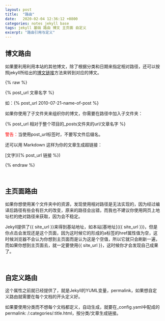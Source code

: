 ```yaml
---
layout: post
title:  "路由"
date:   2020-02-04 12:36:12 +0800
categories: notes jekyll base
tags: jekyll 基础 路由 博文 主页面 自定义
excerpt: "路由引用与定义"
--- 
```


## 博文路由

如果要利用利用本站的其他博文，除了根据分类和日期来指定相对路径，还可以按照jekyll所给出的[博文链接](http://jekyllcn.com/docs/templates/)方法来转到对应的博文。

{% raw %}

{% post_url 文章名字 %}

如：{% post_url 2010-07-21-name-of-post %}

如果你使用了子文件夹来组织你的博文，你需要在路径中加入子文件夹：

{% post_url 相对于整个项目的_posts文件夹的url/文章名字 %}

<span style="color:red">警告：</span>当使用post_url标签时，不要写文件后缀名。

还可以用 Markdown 这样为你的文章生成超链接：

\[文字]({% post_url 链接 %})

{% endraw %}

&emsp;

## 主页面路由

如果你想使用某个文件夹中的资源，发现使用相对路径是无法实现的，因为经过编译后路径有些会有巨大的改变，原来的路径会出错，而我也不建议你使用网页上地址栏的绝对路径来获取，因为会不稳定。

Jekyll提供了\{\{ site_url }}来得到基站地址，如本站[基地址]({{ site_url }})，但是你点击会发现还是这个页面，因为这时候它的形成的a标签的href属性值为空，这时候浏览器不会认为你想到主页面而是认为这是个空值，所以它就只会刷新一遍，而如果你想到主页面去，就一定要使用\{\{ site_url \}\}，这时候你才会发现自己成果了。

&emsp;

## 自定义路由

这个属性之前就已经提供了，就是Jekyll的YUML变量，permalink，如果想自定义路由就需要在每个文档的开头定义好。

如果要使用分类而不想每个文档都定义，自动生成，就要在_config.yaml中配成的permalink: /:categories/:title.html，按分类/文章生成链接。
